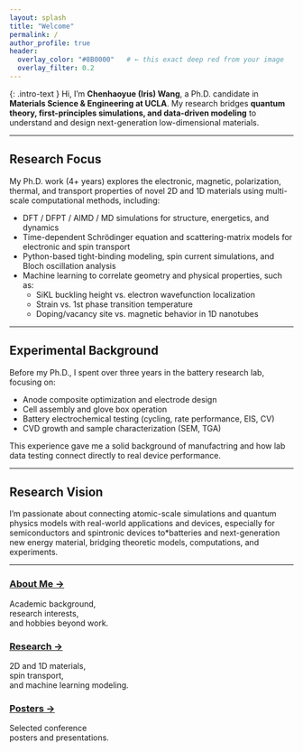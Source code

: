 ```yaml
---
layout: splash
title: "Welcome"
permalink: /
author_profile: true
header:
  overlay_color: "#8B0000"   # ← this exact deep red from your image
  overlay_filter: 0.2
---
```

{: .intro-text }
Hi, I’m **Chenhaoyue (Iris) Wang**, a Ph.D. candidate in **Materials Science & Engineering at UCLA**.
My research bridges **quantum theory, first-principles simulations, and data-driven modeling** to understand and design next-generation low-dimensional materials.

---
## Research Focus
My Ph.D. work (4+ years) explores the electronic, magnetic, polarization, thermal, and transport properties of novel 2D and 1D materials using multi-scale computational methods, including:

- DFT / DFPT / AIMD / MD simulations for structure, energetics, and dynamics  
- Time-dependent Schrödinger equation and scattering-matrix models for electronic and spin transport  
- Python-based tight-binding modeling, spin current simulations, and Bloch oscillation analysis  
- Machine learning to correlate geometry and physical properties, such as:  
  - SiKL buckling height vs. electron wavefunction localization  
  - Strain vs. 1st phase transition temperature  
  - Doping/vacancy site vs. magnetic behavior in 1D nanotubes

---

## Experimental Background
Before my Ph.D., I spent over three years in the battery research lab, focusing on:
- Anode composite optimization and electrode design
- Cell assembly and glove box operation
- Battery electrochemical testing (cycling, rate performance, EIS, CV)  
- CVD growth and sample characterization (SEM, TGA)

This experience gave me a solid background of manufactring and how lab data testing connect directly to real device performance.

---

## Research Vision
I’m passionate about connecting atomic-scale simulations and quantum physics models with real-world applications and devices, especially for semiconductors and spintronic devices to*batteries and next-generation new energy material, bridging theoretic models, computations, and experiments.

---
<div class="feature__wrapper">
  <div class="feature__item">
    <h3><a href="/about/">About Me →</a></h3>
    <p>
      Academic background, <br>
      research interests, <br>
      and hobbies beyond work.
    </p>
  </div>

  <div class="feature__item">
    <h3><a href="/research/">Research →</a></h3>
    <p>
      2D and 1D materials, <br>
      spin transport, <br>
      and machine learning modeling.
    </p>
  </div>

  <div class="feature__item">
    <h3><a href="/posters/">Posters →</a></h3>
    <p>
      Selected conference <br>
      posters and presentations.
    </p>
  </div>
</div>



